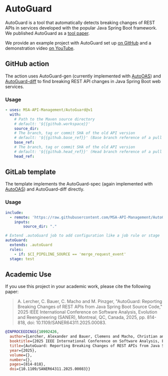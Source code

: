 # AutoGuard
AutoGuard is a tool that automatically detects breaking changes of REST APIs in services developed with the popular Java Spring Boot framework. We published AutoGuard as a [tool paper](https://doi.org/10.1109/SANER64311.2025.00083).

We provide an example project with AutoGuard set up [on GitHub](https://github.com/MSA-API-Management/AutoGuard-example-project) and a demonstration video [on YouTube](https://www.youtube.com/watch?v=3qeWIVfMvWE).

## GitHub action 
The action uses AutoGuard-gen (currently implemented with [AutoOAS](https://github.com/MSA-API-Management/AutoOAS-action)) and [AutoGuard-diff](https://github.com/MSA-API-Management/AutoGuard-diff-action) to find breaking REST API changes in Java Spring Boot web services.

### Usage
~~~yml
- uses: MSA-API-Management/AutoGuard@v1
  with:
    # Path to the Maven source directory
    # default: '${{github.workspace}}'
    source_dir:
    # The branch, tag or commit SHA of the old API version
    # default: '${{github.base_ref}}' (Base branch reference of a pull request)
    base_ref:
    # The branch, tag or commit SHA of the old API version
    # default: '${{github.head_ref}}' (Head branch reference of a pull request)
    head_ref:
~~~

## GitLab template
The template implements the AutoGuard-spec (again implemented with [AutoOAS](https://github.com/MSA-API-Management/AutoOAS-action)) and AutoGuard-diff directly.

### Usage
~~~yml
include:
  - remote: 'https://raw.githubusercontent.com/MSA-API-Management/AutoGuard/refs/tags/v1/AutoGuard.gitlab-ci.yml'
    inputs:
        source_dir: "."

# Extend .autoGuard job to add configuration like a job rule or stage 
autoGuard:
  extends: .autoGuard
  rules:
    - if: $CI_PIPELINE_SOURCE == 'merge_request_event'
  stage: test
~~~

## Academic Use
If you use this project in your academic work, please cite the following paper:

> A. Lercher, C. Bauer, C. Macho and M. Pinzger, "AutoGuard: Reporting Breaking Changes of REST APIs from Java Spring Boot Source Code," 2025 IEEE International Conference on Software Analysis, Evolution and Reengineering (SANER), Montreal, QC, Canada, 2025, pp. 814-818, doi: 10.1109/SANER64311.2025.00083.

```bibtex
@INPROCEEDINGS{10992426,
  author={Lercher, Alexander and Bauer, Clemens and Macho, Christian and Pinzger, Martin},
  booktitle={2025 IEEE International Conference on Software Analysis, Evolution and Reengineering (SANER)}, 
  title={AutoGuard: Reporting Breaking Changes of REST APIs from Java Spring Boot Source Code}, 
  year={2025},
  volume={},
  number={},
  pages={814-818},
  doi={10.1109/SANER64311.2025.00083}}
```
